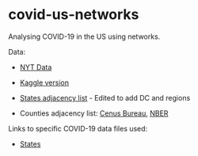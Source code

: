 # covid-us-networks
Analysing COVID-19 in the US using networks.

Data:

* [NYT Data](https://github.com/nytimes/covid-19-data)

* [Kaggle version](https://www.kaggle.com/fireballbyedimyrnmom/us-counties-covid-19-dataset)

* [States adjacency list](https://gist.github.com/neilb/ee60cd179d5eb17d1cb616cdeeda760f) - Edited to add DC and regions

* Counties adjacency list: [Cenus Bureau](https://www.census.gov/programs-surveys/geography/library/reference/county-adjacency-file.html), [NBER](https://www.nber.org/research/data/county-adjacency)

Links to specific COVID-19 data files used:

* [States](https://raw.githubusercontent.com/nytimes/covid-19-data/master/us-states.csv)